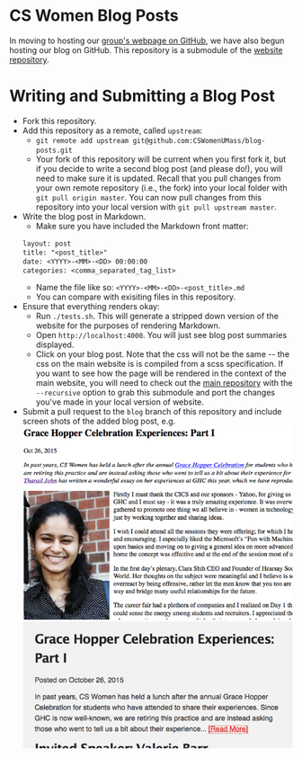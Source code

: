 # CS Women Blog Posts

In moving to hosting our [group's webpage on GitHub](http://cswomenumass.github.io), we have also begun hosting our blog on GitHub. This repository is a submodule of the [website repository](http://github.com/CSWomenUMass/cswomenumass.github.io).

# Writing and Submitting a Blog Post

* Fork this repository.
* Add this repository as a remote, called `upstream`:
  * `git remote add upstream git@github.com:CSWomenUMass/blog-posts.git`
  * Your fork of this repository will be current when you first fork it, but if you decide to write a second blog post (and please do!), you will need to make sure it is updated. Recall that you pull changes from your own remote repository (i.e., the fork) into your local folder with `git pull origin master`. You can now pull changes from this repository into your local version with `git pull upstream master`. 
* Write the blog post in Markdown.
  - Make sure you have included the Markdown front matter:
  ```
  layout: post
  title: "<post_title>"
  date: <YYYY>-<MM>-<DD> 00:00:00
  categories: <comma_separated_tag_list>
  ```
  - Name the file like so: `<YYYY>-<MM>-<DD>-<post_title>.md`
  - You can compare with exisiting files in this repository.
* Ensure that everything renders okay:
  * Run `./tests.sh`. This will generate a stripped down version of the website for the purposes of rendering Markdown.
  * Open `http://localhost:4000`. You will just see blog post summaries displayed.
  * Click on your blog post. Note that the css will not be the same -- the css on the main website is is compiled from a scss specification. If you want to see how the page will be rendered in the context of the main website, you will need to check out the [main repository](http://github.com:CSWomenUMass/cswomenumass.github.io) with the `--recursive` option to grab this submodule and port the changes you've made in your local version of website.
* Submit a pull request to the `blog` branch of this repository and include screen shots of the added blog post, e.g.
![Screen Shot of Summary](images/screen_shot_summary.png)
![Screen Shot of Post](images/screen_shot_post.png)